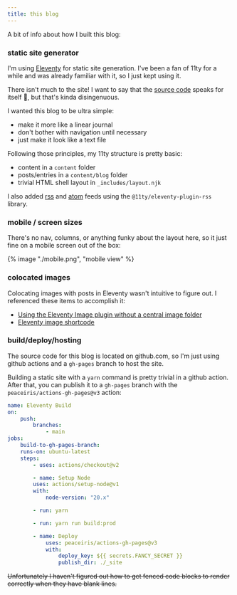 ```yaml
---
title: this blog
---
```


A bit of info about how I built this blog:

### static site generator

I'm using <a href="https://www.11ty.dev/">Eleventy</a>
for static site generation. I've been a fan of 11ty for a while
and was already familiar with it, so I just kept using it.

There isn't much to the site! I want to say that the
<a href="https://github.com/kindohm/blog2/tree/main">source code</a>
speaks for itself 🤷, but that's kinda disingenuous.

I wanted this blog to be ultra simple:

- make it more like a linear journal
- don't bother with navigation until necessary
- just make it look like a text file

Following those principles, my 11ty structure is pretty basic:

- content in a `content` folder
- posts/entries in a `content/blog` folder
- trivial HTML shell layout in `_includes/layout.njk`

I also added <a href="/rss.xml">rss</a> and <a href="/atom.xml">atom</a>
feeds using the `@11ty/eleventy-plugin-rss` library.

### mobile / screen sizes

There's no nav, columns, or anything funky about the layout here, so
it just fine on a mobile screen out of the box:

{% image "./mobile.png", "mobile view" %}

### colocated images

Colocating images with posts in Eleventy wasn't intuitive to figure
out. I referenced these items to accomplish it:

- <a href="https://gfscott.com/blog/eleventy-img-without-central-image-directory/">Using the Eleventy Image plugin without a central image folder</a>
- <a href="https://www.11ty.dev/docs/plugins/image/#asynchronous-shortcode">Eleventy image shortcode</a>

### build/deploy/hosting

The source code for this blog is located on github.com, so I'm just using github actions
and a `gh-pages` branch to host the site.

Building a static site with a `yarn` command is pretty trivial in a github action. After that,
you can publish it to a `gh-pages` branch with the `peaceiris/actions-gh-pages@v3` action:

```yaml
name: Eleventy Build
on:
    push:
        branches:
            - main
jobs:
    build-to-gh-pages-branch:
    runs-on: ubuntu-latest
    steps:
        - uses: actions/checkout@v2

        - name: Setup Node
        uses: actions/setup-node@v1
        with:
            node-version: "20.x"

        - run: yarn

        - run: yarn run build:prod

        - name: Deploy
            uses: peaceiris/actions-gh-pages@v3
            with:
                deploy_key: ${{ secrets.FANCY_SECRET }}
                publish_dir: ./_site
```

~~Unfortunately I haven't figured out how to get fenced code blocks
to render correctly when they have blank lines.~~
